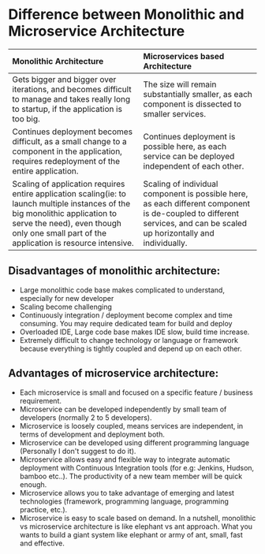 # Difference between Monolithic and Microservice Architecture
|Monolithic Architecture   |Microservices based Architecture   |
|:---|:---|
|Gets bigger and bigger over iterations, and becomes difficult to manage and takes really long to startup, if the application is too big.   |The size will remain substantially smaller, as each component is dissected to smaller services.   |
|Continues deployment becomes difficult, as a small change to a component in the application, requires redeployment of the entire application.   |Continues deployment is possible here, as each service can be deployed independent of each other.   |
|Scaling of application requires entire application scaling(ie: to launch multiple instances of the big monolithic application to serve the need), even though only one small part of the application is resource intensive.   |Scaling of individual component is possible here, as each different component is de-coupled to different services, and can be scaled up horizontally and individually.   |

  
## Disadvantages of monolithic architecture:
* Large monolithic code base makes complicated to understand, especially for new developer
* Scaling become challenging
* Continuously integration / deployment become complex and time consuming. You may require dedicated team for build and deploy
* Overloaded IDE, Large code base makes IDE slow, build time increase.
* Extremely difficult to change technology or language or framework because everything is tightly coupled and depend up on each other.

## Advantages of microservice architecture:
* Each microservice is small and focused on a specific feature / business requirement.
* Microservice can be developed independently by small team of developers (normally 2 to 5 developers).
* Microservice is loosely coupled, means services are independent, in terms of development and deployment both.
* Microservice can be developed using different programming language (Personally I don't suggest to do it).
* Microservice allows easy and flexible way to integrate automatic deployment with Continuous Integration tools (for e.g: Jenkins, Hudson, bamboo etc..). The productivity of a new team member will be quick enough.
* Microservice allows you to take advantage of emerging and latest technologies (framework, programming language, programming practice, etc.).
* Microservice is easy to scale based on demand. In a nutshell, monolithic vs microservice architecture is like elephant vs ant approach. What you wants to build a giant system like elephant or army of ant, small, fast and effective.

